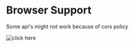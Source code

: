 # Browser Support

Some api's might not work because of cors policy

![click here](https://febrandt.github.io/postkidweb/)
